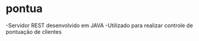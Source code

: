 # pontua

-Servidor REST desenvolvido em JAVA
-Utilizado para realizar controle de pontuação de clientes
